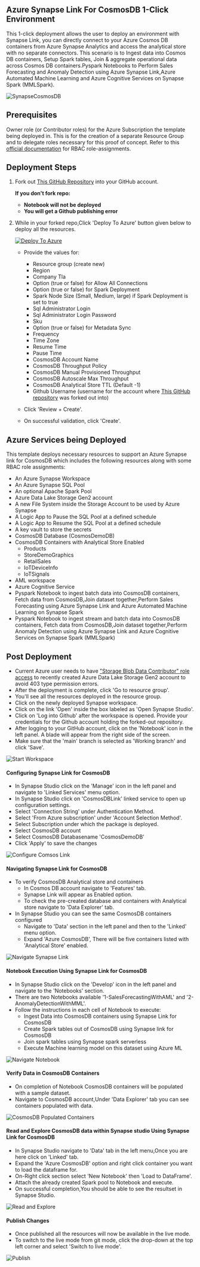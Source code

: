 ## Azure Synapse Link For CosmosDB 1-Click Environment
This 1-click deployment allows the user to deploy an environment with Synapse Link, you can directly connect to your Azure Cosmos DB containers from Azure Synapse Analytics and access the analytical store with no separate connectors. This scenario is to Ingest data into Cosmos DB containers, Setup Spark tables, Join & aggregate operational data across Cosmos DB containers.Pyspark Notebooks to Perform Sales Forecasting and Anomaly Detection using Azure Synapse Link,Azure Automated Machine Learning and Azure Cognitive Services on Synapse Spark (MMLSpark).

![SynapseCosmosDB](https://github.com/Azure/Test-Drive-Synapse-Link-For-CosmosDB-With-1-Click/blob/main/images/synapse-cosmosdb.png)

## Prerequisites

Owner role (or Contributor roles) for the Azure Subscription the template being deployed in. This is for the creation of a separate Resource Group and to delegate roles necessary for this proof of concept. Refer to this [official documentation](https://docs.microsoft.com/en-us/azure/role-based-access-control/role-assignments-steps) for RBAC role-assignments.

## Deployment Steps
1. Fork out [This GitHub Repository](https://github.com/Azure/Test-Drive-Synapse-Link-For-CosmosDB-With-1-Click) into your GitHub account. 
    
   **If you don't fork repo:** 
   + **Notebook will not be deployed**
   + **You will get a Github publishing error**
   
   
  <!--  ![Fork](https://raw.githubusercontent.com/Azure/Test-Drive-Synapse-Link-For-CosmosDB-With-1-Click/main/images/4.gif) -->
 
2. While in your forked repo,Click 'Deploy To Azure' button given below to deploy all the resources.

    [![Deploy To Azure](https://raw.githubusercontent.com/Azure/azure-quickstart-templates/master/1-CONTRIBUTION-GUIDE/images/deploytoazure.svg?sanitize=true)](https://portal.azure.com/#create/Microsoft.Template/uri/https%3A%2F%2Fraw.githubusercontent.com%2FAzure%2FTest-Drive-Synapse-Link-For-CosmosDB-With-1-Click%2Fmain%2Fazuredeploy.json)

   - Provide the values for:

     - Resource group (create new)
     - Region
     - Company Tla
     - Option (true or false) for Allow All Connections
     - Option (true or false) for Spark Deployment
     - Spark Node Size (Small, Medium, large) if Spark Deployment is set to true
     - Sql Administrator Login
     - Sql Administrator Login Password
     - Sku
     - Option (true or false) for Metadata Sync
     - Frequency
     - Time Zone
     - Resume Time
     - Pause Time
     - CosmosDB Account Name
     - CosmosDB Throughput Policy
     - CosmosDB Manual Provisioned Throughput
     - CosmosDB Autoscale Max Throughput
     - CosmosDB Analytical Store TTL (Default -1)
     - Github Username (username for the account where [This GitHub repository](https://github.com/Azure/Test-Drive-Synapse-Link-For-CosmosDB-With-1-Click) was forked out into)

   - Click 'Review + Create'.
   - On successful validation, click 'Create'.

## Azure Services being Deployed
This template deploys necessary resources to support an Azure Synapse link for CosmosDB which includes the following resources along with some RBAC role assignments:

- An Azure Synapse Workspace 
- An Azure Synapse SQL Pool
- An optional Apache Spark Pool
- Azure Data Lake Storage Gen2 account
- A new File System inside the Storage Account to be used by Azure Synapse
- A Logic App to Pause the SQL Pool at a defined schedule
- A Logic App to Resume the SQL Pool at a defined schedule
- A key vault to store the secrets
- CosmosDB Database (CosmosDemoDB)
- CosmosDB Containers with Analytical Store Enabled
  - Products
  - StoreDemoGraphics
  - RetailSales
  - IoTDeviceInfo
  - IoTSignals
- AML workspace
- Azure Cognitive Service
- Pyspark Notebook to ingest batch data into CosmosDB containers, Fetch data from CosmosDB,Join dataset together,Perform Sales Forecasting using Azure Synapse Link and Azure Automated Machine Learning on Synapse Spark 
- Pyspark Notebook to ingest stream and batch data into CosmosDB containers, Fetch data from CosmosDB,Join dataset together,Perform Anomaly Detection using Azure Synapse Link and Azure Cognitive Services on Synapse Spark (MMLSpark)

<!-- The data pipeline inside the Synapse Workspace gets New York Taxi trip and fare data, joins them and perform aggregations on them to give the final aggregated results. Other resources include datasets, linked services and dataflows. All resources are completely parameterized and all the secrets are stored in the key vault. These secrets are fetched inside the linked services using key vault linked service. The Logic App will check for Active Queries. If there are active queries, it will wait 5 minutes and check again until there are none before pausing -->

## Post Deployment
- Current Azure user needs to have ["Storage Blob Data Contributor" role access](https://docs.microsoft.com/en-us/azure/synapse-analytics/get-started-add-admin#azure-rbac-role-assignments-on-the-workspaces-primary-storage-account) to recently created Azure Data Lake Storage Gen2 account to avoid 403 type permission errors.
- After the deployment is complete, click 'Go to resource group'.
- You'll see all the resources deployed in the resource group.
- Click on the newly deployed Synapse workspace.
- Click on the link 'Open' inside the box labeled as 'Open Synapse Studio'.
- Click on 'Log into Github' after the workspace is opened. Provide your credentials for the Github account holding the forked-out repository.
- After logging to your GitHub account, click on the 'Notebook' icon in the left panel. A blade will appear from the right side of the screen.
- Make sure that the 'main' branch is selected as 'Working branch' and click 'Save'.

![Start Workspace](https://github.com/Azure/Test-Drive-Synapse-Link-For-CosmosDB-With-1-Click/blob/main/images/Start_Workspace2.gif)

#### Configuring Synapse Link for CosmosDB
- In Synapse Studio click on the 'Manage' icon in the left panel and navigate to 'Linked Services' menu option.
- In Synapse Studio click on 'CosmosDBLink' linked service to open up configuration settings.
- Select 'Connection String' under Authentication Method.
- Select 'From Azure subscription' under 'Account Selection Method'.
- Select Subscription under which the package is deployed.
- Select CosmosDB account
- Select CosmosDB Databasename 'CosmosDemoDB'
- Click 'Apply' to save the changes

![Configure Comsos Link](https://github.com/Azure/Test-Drive-Synapse-Link-For-CosmosDB-With-1-Click/blob/main/images/Configure_CosmosLink3.gif)

#### Navigating Synapse Link for CosmosDB
- To verify CosmosDB Analytical store and containers
  - In Cosmos DB account navigate to 'Features' tab. 
  - Synapse Link will appear as Enabled option.
  - To check the pre-created database and containers with Analytical store navigate to 'Data Explorer' tab.
- In Synapse Studio you can see the same CosmosDB containers configured 
  - Navigate to 'Data' section in the left panel and then to the 'Linked' menu option.
  - Expand 'Azure CosmosDB', There will be five containers listed with 'Analytical Store' enabled.

![Navigate Synapse Link](https://github.com/Azure/Test-Drive-Synapse-Link-For-CosmosDB-With-1-Click/blob/main/images/Navigate_Synapse_Link3.gif)

#### Notebook Execution Using Synapse Link for CosmosDB
- In Synapse Studio click on the 'Develop' icon in the left panel and navigate to the 'Notebooks' section.
- There are two Notebooks available '1-SalesForecastingWithAML' and '2-AnomalyDetectionWithMML'.
- Follow the instructions in each cell of Notebook to execute:
  - Ingest Data into CosmosDB containers using Synapse Link for CosmosDB
  - Create Spark tables out of CosmosDB using Synapse link for CosmosDB
  - Join spark tables using Synapse spark serverless
  - Execute Machine learning model on this dataset using Azure ML

![Navigate Notebook](https://github.com/Azure/Test-Drive-Synapse-Link-For-CosmosDB-With-1-Click/blob/main/images/Navigate_Notebook4.gif)

#### Verify Data in CosmosDB Containers
- On completion of Notebook CosmosDB containers will be populated with a sample dataset.
- Navigate to CosmosDB account,Under 'Data Explorer' tab you can see containers populated with data.

![CosmosDB Populated Containers](https://github.com/Azure/Test-Drive-Synapse-Link-For-CosmosDB-With-1-Click/blob/main/images/CosmosDB_Containers_Data2.gif)

#### Read and Explore CosmosDB data within Synapse studio Using Synapse Link for CosmosDB
- In Synapse Studio navigate to 'Data' tab in the left menu,Once you are here click on 'Linked' tab.
- Expand the 'Azure CosmosDB' option and right click container you want to load the dataframe for.
- On-Right click section select 'New Notebook' then 'Load to DataFrame'.
- Attach the already created Spark pool to Notebook and execute.
- On successful completion,You should be able to see the resultset in Synapse Studio.

![Read and Explore](https://github.com/Azure/Test-Drive-Synapse-Link-For-CosmosDB-With-1-Click/blob/main/images/Read_Container2.gif)

#### Publish Changes
- Once published all the resources will now be available in the live mode.
- To switch to the live mode from git mode, click the drop-down at the top left corner and select 'Switch to live mode'.

![Publish](https://github.com/Azure/Test-Drive-Synapse-Link-For-CosmosDB-With-1-Click/blob/main/images/Publish3.gif)

